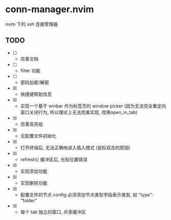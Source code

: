 # conn-manager.nvim
nvim 下的 ssh 连接管理器

## TODO
- [ ] - 完善文档
- [ ] - filter 功能
- [ ] - 密码加密/解密
- [x] - 快捷键帮助信息
- [x] - 实现一个基于 winbar 作为标签页的 window picker (因为无法完全重定向窗口关闭行为, 所以理论上无法完美实现, 改用open_in_tab)
- [x] - 完善高亮组
- [x] - 无配置文件初始化
- [x] - 打开终端后, 无法正确地进入插入模式 (鼠标双击的原因)
- [x] - refresh() 缓冲区后, 光标位置错误
- [x] - 实现添加功能
- [x] - 实现删除功能
- [x] - 配置文件的节点 config 必须添加节点类型字段表示类型, 如 "type": "folder"
- [x] - 每个 tab 独立的窗口, 共享缓冲区
